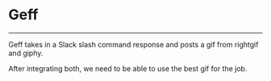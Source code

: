 # Geff
---
Geff takes in a Slack slash command response and posts a gif from rightgif and giphy.

After integrating both, we need to be able to use the best gif for the job.
